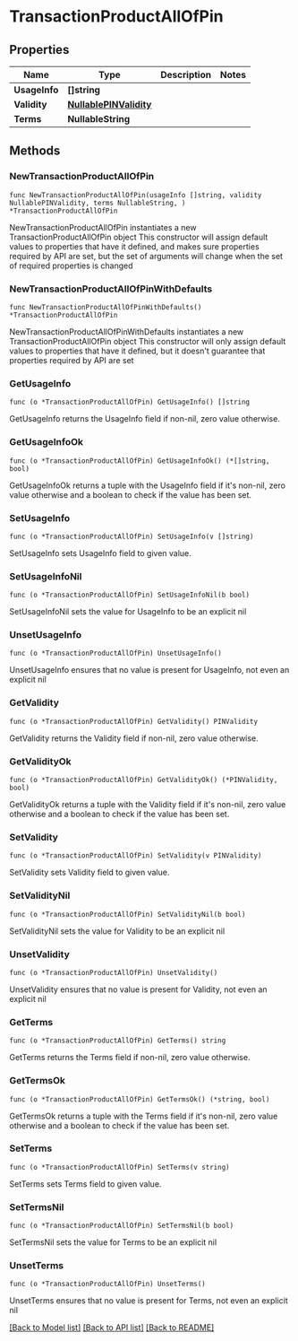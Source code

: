 # TransactionProductAllOfPin

## Properties

Name | Type | Description | Notes
------------ | ------------- | ------------- | -------------
**UsageInfo** | **[]string** |  | 
**Validity** | [**NullablePINValidity**](PINValidity.md) |  | 
**Terms** | **NullableString** |  | 

## Methods

### NewTransactionProductAllOfPin

`func NewTransactionProductAllOfPin(usageInfo []string, validity NullablePINValidity, terms NullableString, ) *TransactionProductAllOfPin`

NewTransactionProductAllOfPin instantiates a new TransactionProductAllOfPin object
This constructor will assign default values to properties that have it defined,
and makes sure properties required by API are set, but the set of arguments
will change when the set of required properties is changed

### NewTransactionProductAllOfPinWithDefaults

`func NewTransactionProductAllOfPinWithDefaults() *TransactionProductAllOfPin`

NewTransactionProductAllOfPinWithDefaults instantiates a new TransactionProductAllOfPin object
This constructor will only assign default values to properties that have it defined,
but it doesn't guarantee that properties required by API are set

### GetUsageInfo

`func (o *TransactionProductAllOfPin) GetUsageInfo() []string`

GetUsageInfo returns the UsageInfo field if non-nil, zero value otherwise.

### GetUsageInfoOk

`func (o *TransactionProductAllOfPin) GetUsageInfoOk() (*[]string, bool)`

GetUsageInfoOk returns a tuple with the UsageInfo field if it's non-nil, zero value otherwise
and a boolean to check if the value has been set.

### SetUsageInfo

`func (o *TransactionProductAllOfPin) SetUsageInfo(v []string)`

SetUsageInfo sets UsageInfo field to given value.


### SetUsageInfoNil

`func (o *TransactionProductAllOfPin) SetUsageInfoNil(b bool)`

 SetUsageInfoNil sets the value for UsageInfo to be an explicit nil

### UnsetUsageInfo
`func (o *TransactionProductAllOfPin) UnsetUsageInfo()`

UnsetUsageInfo ensures that no value is present for UsageInfo, not even an explicit nil
### GetValidity

`func (o *TransactionProductAllOfPin) GetValidity() PINValidity`

GetValidity returns the Validity field if non-nil, zero value otherwise.

### GetValidityOk

`func (o *TransactionProductAllOfPin) GetValidityOk() (*PINValidity, bool)`

GetValidityOk returns a tuple with the Validity field if it's non-nil, zero value otherwise
and a boolean to check if the value has been set.

### SetValidity

`func (o *TransactionProductAllOfPin) SetValidity(v PINValidity)`

SetValidity sets Validity field to given value.


### SetValidityNil

`func (o *TransactionProductAllOfPin) SetValidityNil(b bool)`

 SetValidityNil sets the value for Validity to be an explicit nil

### UnsetValidity
`func (o *TransactionProductAllOfPin) UnsetValidity()`

UnsetValidity ensures that no value is present for Validity, not even an explicit nil
### GetTerms

`func (o *TransactionProductAllOfPin) GetTerms() string`

GetTerms returns the Terms field if non-nil, zero value otherwise.

### GetTermsOk

`func (o *TransactionProductAllOfPin) GetTermsOk() (*string, bool)`

GetTermsOk returns a tuple with the Terms field if it's non-nil, zero value otherwise
and a boolean to check if the value has been set.

### SetTerms

`func (o *TransactionProductAllOfPin) SetTerms(v string)`

SetTerms sets Terms field to given value.


### SetTermsNil

`func (o *TransactionProductAllOfPin) SetTermsNil(b bool)`

 SetTermsNil sets the value for Terms to be an explicit nil

### UnsetTerms
`func (o *TransactionProductAllOfPin) UnsetTerms()`

UnsetTerms ensures that no value is present for Terms, not even an explicit nil

[[Back to Model list]](../README.md#documentation-for-models) [[Back to API list]](../README.md#documentation-for-api-endpoints) [[Back to README]](../README.md)


